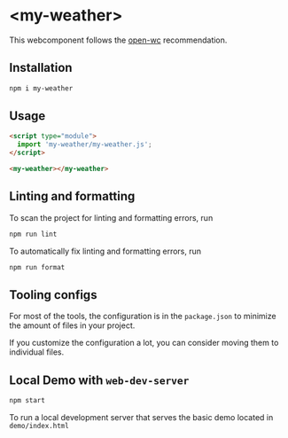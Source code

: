 # \<my-weather>

This webcomponent follows the [open-wc](https://github.com/open-wc/open-wc) recommendation.

## Installation

```bash
npm i my-weather
```

## Usage

```html
<script type="module">
  import 'my-weather/my-weather.js';
</script>

<my-weather></my-weather>
```

## Linting and formatting

To scan the project for linting and formatting errors, run

```bash
npm run lint
```

To automatically fix linting and formatting errors, run

```bash
npm run format
```


## Tooling configs

For most of the tools, the configuration is in the `package.json` to minimize the amount of files in your project.

If you customize the configuration a lot, you can consider moving them to individual files.

## Local Demo with `web-dev-server`

```bash
npm start
```

To run a local development server that serves the basic demo located in `demo/index.html`
